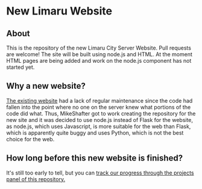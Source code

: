 # New Limaru Website
## About
This is the repository of the new Limaru City Server Website. Pull requests are welcome! The site will be built using node.js and HTML. At the moment HTML pages are being added and work on the node.js component has not started yet.

## Why a new website?
[The existing website](https://mineshafter61.github.io/LimaruSite/index.html) had a lack of regular maintenance since the code had fallen into the point where no one on the server knew what portions of the code did what. Thus, MikeShafter got to work creating the repository for the new site and it was decided to use node.js instead of Flask for the website, as node.js, which uses Javascript, is more suitable for the web than Flask, which is apparently quite buggy and uses Python, which is not the best choice for the web.

## How long before this new website is finished?
It's still too early to tell, but you can [track our progress through the projects panel of this repository.](https://github.com/Mineshafter61/NewLimaruSite/projects)

